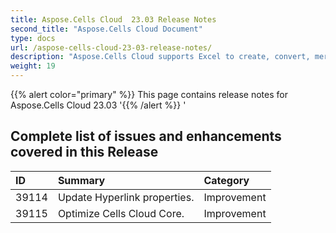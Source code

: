 ```yaml
---
title: Aspose.Cells Cloud  23.03 Release Notes
second_title: "Aspose.Cells Cloud Document"
type: docs
url: /aspose-cells-cloud-23-03-release-notes/
description: "Aspose.Cells Cloud supports Excel to create, convert, merge, split, protected, inner object operation, and so on."
weight: 19
---
```


{{% alert color="primary" %}} 
This page contains release notes for Aspose.Cells Cloud 23.03
'{{% /alert %}} '
## **Complete list of issues and enhancements covered in this Release**

|**ID**|**Summary**|**Category**|
| :- | :- | :- |
| 39114 | Update Hyperlink properties. | Improvement
| 39115 | Optimize Cells Cloud Core. | Improvement
